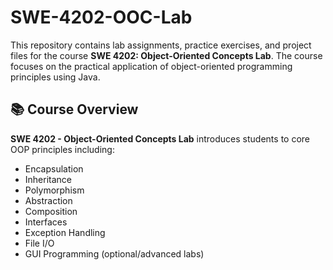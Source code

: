 # SWE-4202-OOC-Lab

This repository contains lab assignments, practice exercises, and project files for the course **SWE 4202: Object-Oriented Concepts Lab**. The course focuses on the practical application of object-oriented programming principles using Java.

## 📚 Course Overview

**SWE 4202 - Object-Oriented Concepts Lab** introduces students to core OOP principles including:

- Encapsulation
- Inheritance
- Polymorphism
- Abstraction
- Composition
- Interfaces
- Exception Handling
- File I/O
- GUI Programming (optional/advanced labs)